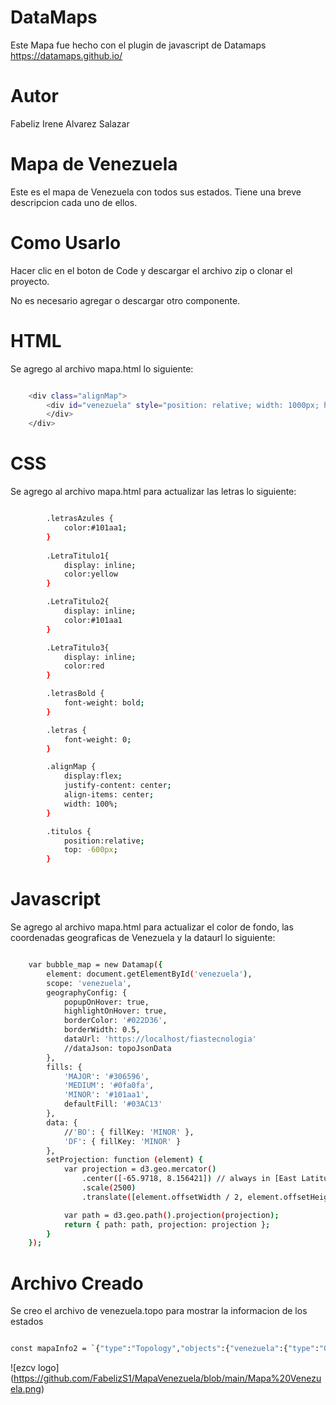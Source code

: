 # DataMaps

Este Mapa fue hecho con  el plugin de javascript de Datamaps
https://datamaps.github.io/


# Autor
Fabeliz Irene Alvarez Salazar


# Mapa de Venezuela

Este es el mapa de Venezuela con todos sus estados. Tiene una breve descripcion cada uno de ellos.


# Como Usarlo

Hacer clic en el boton de Code y descargar el archivo zip o clonar el proyecto.

No es necesario agregar o descargar otro componente.


# HTML

Se agrego al archivo mapa.html lo siguiente:


```bash

    <div class="alignMap">
        <div id="venezuela" style="position: relative; width: 1000px; height: 640px; top: 0;">
        </div>
    </div>

```


# CSS

Se agrego al archivo mapa.html para actualizar las letras lo siguiente:


```bash

        .letrasAzules {
            color:#101aa1;
        }
        
        .LetraTitulo1{
            display: inline;
            color:yellow
        }

        .LetraTitulo2{
            display: inline;
            color:#101aa1
        }

        .LetraTitulo3{
            display: inline;
            color:red
        }

        .letrasBold {
            font-weight: bold;
        }

        .letras {
            font-weight: 0;
        }

        .alignMap {
            display:flex;
            justify-content: center; 
            align-items: center;
            width: 100%;
        }

        .titulos {
            position:relative;
            top: -600px;
        }

```


# Javascript

Se agrego al archivo mapa.html para actualizar el color de fondo, las coordenadas geograficas de Venezuela y la dataurl lo siguiente:


```bash

    var bubble_map = new Datamap({
        element: document.getElementById('venezuela'),
        scope: 'venezuela',
        geographyConfig: {
            popupOnHover: true,
            highlightOnHover: true,
            borderColor: '#022D36',
            borderWidth: 0.5,
            dataUrl: 'https://localhost/fiastecnologia'
            //dataJson: topoJsonData
        },
        fills: {
            'MAJOR': '#306596',
            'MEDIUM': '#0fa0fa',
            'MINOR': '#101aa1',
            defaultFill: '#03AC13'
        },
        data: {
            //'BO': { fillKey: 'MINOR' },
            'DF': { fillKey: 'MINOR' }
        },
        setProjection: function (element) {
            var projection = d3.geo.mercator()
                .center([-65.9718, 8.156421]) // always in [East Latitude, North Longitude]
                .scale(2500)
                .translate([element.offsetWidth / 2, element.offsetHeight / 2]);

            var path = d3.geo.path().projection(projection);
            return { path: path, projection: projection };
        }
    });


```




# Archivo Creado

Se creo el archivo de venezuela.topo  para mostrar la informacion de los estados


```bash

const mapaInfo2 = `{"type":"Topology","objects":{"venezuela":{"type":"GeometryCollection","geometries":[{"type":"MultiPolygon","properties":{"name":null},"id":"-99","arcs":[[[0]],[[1]],[[2]],[[3]],[[4]],[[5]],[[6]],[[7]],[[8]],[[9]],[[10]],[[11]],[[12]],[[13]],[[14]],[[15]],[[16]],[[17]],[[18]],[[19]],[[20]],[[21]],[[22]],[[23]],[[24]],[[25]],[[26]],[[27]],[[28]],[[29]],[[30]],[[31]],[[32]],[[33]]]},{"type":"Polygon","properties":{"name":"<h1 class='letrasAzules'><img src='./img/bandera falcon.png' width='80px' height='50px'/><img src='./img/Escudo falcon.png' width='50px' height='50px'/>Falc&oacute;n</h1> <br/> Capital: Coro<br/>Fundacion: Juan de Ampies en 1527<br/>Superficie: 24.800 Km2<br/>Region: Occidente<br/>Rios Principales: Maticora y Tocuyo<br/>Relieve: Cerro Santa Ana y Sierra de San Luis"},"id":"FA","arcs":[[34,35,36,37]]},{"type":"Polygon","properties":{"name":"<h1 class='letrasAzules'><img src='./img/bandera Apure.png' width='80px' height='50px'/><img src='./img/Escudo apure.jpg' width='50px' height='50px'/>Apure</h1> <br/> Capital: San Fernando de Apure<br/>Fundacion: En 1788<br/>Superficie: 76.500 Km2<br/>Region: Los Llanos<br/>Hidrografia: Rio Apure, Rio Arauca, Ca&ntilde;o Orichuna, Capanaparo<br/>Cinaruco, Cunaviche, Matiyure y Meta"},"id":"AP","arcs":[[38,39,40,41,42]]},{"type":"Polygon","properties":{"name":"<h1 class='letrasAzules'><img src='./img/bandera barinas.jpg' width='80px' height='50px'/><img src='./img/Escudo barinas.png' width='50px' height='50px'/>Barinas</h1> <br/> Capital: Barinas<br/>Fundacion: Juan Andres Valera en 1576<br/>Superficie: 35.200 Km2<br/>Region: Los Llanos<br/>Rios Principales: Apure, Canagua, Guanare<br/>Santo Domingo, Masparro y Mena<br/>"},"id":"BA","arcs":[[43,44,45,-43,46,47,48]]},{"type":"Polygon","properties":{"name":"<h1 class='letrasAzules'><img src='./img/bandera merida.png' width='80px' height='50px'/><img src='./img/Escudo merida.png' width='50px' height='50px'/>Merida</h1> <br/> Capital: Merida<br/>Fundacion: Juan Rodriguez Suarez en 1558<br/>Superficie: 11.300 Km2<br/>Region: Los Andes<br/>

```


![ezcv logo] (https://github.com/FabelizS1/MapaVenezuela/blob/main/Mapa%20Venezuela.png)
